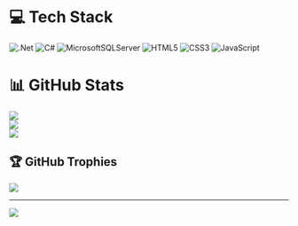 # 💻 Tech Stack
![.Net](https://img.shields.io/badge/.NET-5C2D91?style=for-the-badge&logo=.net&logoColor=white) 
![C#](https://img.shields.io/badge/c%23-%23239120.svg?style=for-the-badge&logo=c-sharp&logoColor=white) 
![MicrosoftSQLServer](https://img.shields.io/badge/Microsoft%20SQL%20Server-CC2927?style=for-the-badge&logo=microsoft%20sql%20server&logoColor=white)
![HTML5](https://img.shields.io/badge/html5-%23E34F26.svg?style=for-the-badge&logo=html5&logoColor=white)
![CSS3](https://img.shields.io/badge/css3-%231572B6.svg?style=for-the-badge&logo=css3&logoColor=white) 
![JavaScript](https://img.shields.io/badge/javascript-%23323330.svg?style=for-the-badge&logo=javascript&logoColor=%23F7DF1E)

# 📊 GitHub Stats
![](https://github-readme-stats.vercel.app/api?username=Kalina0502&theme=radical&hide_border=false&include_all_commits=true&count_private=true)<br/>
![](https://github-readme-streak-stats.herokuapp.com/?user=Kalina0502&theme=radical&hide_border=false)<br/>
![](https://github-readme-stats.vercel.app/api/top-langs/?username=Kalina0502&theme=radical&hide_border=false&include_all_commits=true&count_private=true&layout=compact)

## 🏆 GitHub Trophies
![](https://github-profile-trophy.vercel.app/?username=Kalina0502&theme=radical&no-frame=false&no-bg=false&margin-w=4)

---
[![](https://visitcount.itsvg.in/api?id=Kalina0502&icon=0&color=1)](https://visitcount.itsvg.in)

<!-- Proudly created with GPRM ( https://gprm.itsvg.in ) -->
